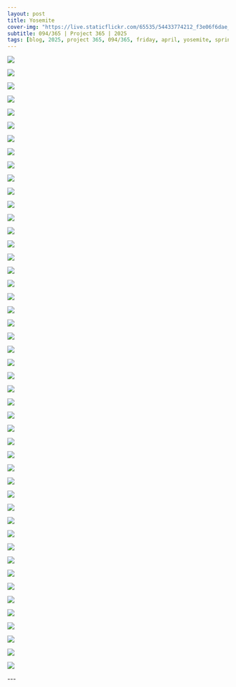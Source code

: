 ```yaml
---
layout: post
title: Yosemite
cover-img: "https://live.staticflickr.com/65535/54433774212_f3e06f6dae_h.jpg"
subtitle: 094/365 | Project 365 | 2025
tags: [blog, 2025, project 365, 094/365, friday, april, yosemite, spring break]
---
```

<style>
  .intro-header.big-img {
    background-position:center; 
  }
</style>
<p class="post-img-wrap">
  <img src="https://live.staticflickr.com/65535/54433777874_873d6116d9_h.jpg">
</p>
<p class="post-img-wrap">
  <img src="https://live.staticflickr.com/65535/54433961930_33a451b743_h.jpg">
</p>
<p class="post-img-wrap">
  <img src="https://live.staticflickr.com/65535/54433965450_d329048ade_h.jpg">
</p>
<p class="post-img-wrap">
  <img src="https://live.staticflickr.com/65535/54434629621_d68c5b5c59_h.jpg">
</p>
<p class="post-img-wrap">
  <img src="https://live.staticflickr.com/65535/54432737722_37fa3a2832_h.jpg">
</p>
<p class="post-img-wrap">
  <img src="https://live.staticflickr.com/65535/54433842788_3dc98ee61f_h.jpg">
</p>
<p class="post-img-wrap">
  <img src="https://live.staticflickr.com/65535/54434534655_619d18e9e7_h.jpg">
</p>
<p class="post-img-wrap">
  <img src="https://live.staticflickr.com/65535/54433312322_6d3b067f9a_h.jpg">
</p>
<p class="post-img-wrap">
  <img src="https://live.staticflickr.com/65535/54433312487_3a2459df1f_h.jpg">
</p>
<p class="post-img-wrap">
  <img src="https://live.staticflickr.com/65535/54434415048_98f86baeab_h.jpg">
</p>
<p class="post-img-wrap">
  <img src="https://live.staticflickr.com/65535/54434535580_cbf49c63fc_h.jpg">
</p>
<p class="post-img-wrap">
  <img src="https://live.staticflickr.com/65535/54434996925_c67f7bf905_h.jpg">
</p>
<p class="post-img-wrap">
  <img src="https://live.staticflickr.com/65535/54433774212_f3e06f6dae_h.jpg">
</p>
<p class="post-img-wrap">
  <img src="https://live.staticflickr.com/65535/54434880123_55d2033004_h.jpg">
</p>
<p class="post-img-wrap">
  <img src="https://live.staticflickr.com/65535/54434633951_84caaadfbd_h.jpg">
</p>
<p class="post-img-wrap">
  <img src="https://live.staticflickr.com/65535/54435094633_0eea8dd017_h.jpg">
</p>
<p class="post-img-wrap">
  <img src="https://live.staticflickr.com/65535/54434977051_2c10b1bce0_h.jpg">
</p>
<p class="post-img-wrap">
  <img src="https://live.staticflickr.com/65535/54435225983_df9fc64863_h.jpg">
</p>
<p class="post-img-wrap">
  <img src="https://live.staticflickr.com/65535/54434120862_ed40cb5d39_h.jpg">
</p>
<p class="post-img-wrap">
  <img src="https://live.staticflickr.com/65535/54435227558_36c1b1f325_h.jpg">
</p>
<p class="post-img-wrap">
  <img src="https://live.staticflickr.com/65535/54434511977_0862dbb846_h.jpg">
</p>
<p class="post-img-wrap">
  <img src="https://live.staticflickr.com/65535/54435350810_3d35c0c42c_h.jpg">
</p>
<p class="post-img-wrap">
  <img src="https://live.staticflickr.com/65535/54434123627_3b7576cf86_h.jpg">
</p>
<p class="post-img-wrap">
  <img src="https://live.staticflickr.com/65535/54435172254_eb9a473b6d_h.jpg">
</p>
<p class="post-img-wrap">
  <img src="https://live.staticflickr.com/65535/54435615048_49849b4458_h.jpg">
</p>
<p class="post-img-wrap">
  <img src="https://live.staticflickr.com/65535/54435616513_54767152a9_h.jpg">
</p>
<p class="post-img-wrap">
  <img src="https://live.staticflickr.com/65535/54434513927_f890503a0f_h.jpg">
</p>
<p class="post-img-wrap">
  <img src="https://live.staticflickr.com/65535/54435373981_c672a46c39_h.jpg">
</p>
<p class="post-img-wrap">
  <img src="https://live.staticflickr.com/65535/54435741305_42b8bb5f80_h.jpg">
</p>
<p class="post-img-wrap">
  <img src="https://live.staticflickr.com/65535/54435617443_3fca9bc163_h.jpg">
</p>
<p class="post-img-wrap">
  <img src="https://live.staticflickr.com/65535/54435741810_fa3a619881_h.jpg">
</p>
<p class="post-img-wrap">
  <img src="https://live.staticflickr.com/65535/54435564269_1c5ef2de36_h.jpg">
</p>
<p class="post-img-wrap">
  <img src="https://live.staticflickr.com/65535/54435564609_db04bca787_h.jpg">
</p>
<p class="post-img-wrap">
  <img src="https://live.staticflickr.com/65535/54435564769_b9086a7a34_h.jpg">
</p>
<p class="post-img-wrap">
  <img src="https://live.staticflickr.com/65535/54435565054_cadf1fdfb3_h.jpg">
</p>
<p class="post-img-wrap">
  <img src="https://live.staticflickr.com/65535/54435743435_5d971db53b_h.jpg">
</p>
<p class="post-img-wrap">
  <img src="https://live.staticflickr.com/65535/54435565639_3f670cf3b4_h.jpg">
</p>
<p class="post-img-wrap">
  <img src="https://live.staticflickr.com/65535/54435744845_c7ff809201_h.jpg">
</p>
<p class="post-img-wrap">
  <img src="https://live.staticflickr.com/65535/54434517727_ad4019fa7b_h.jpg">
</p>
<p class="post-img-wrap">
  <img src="https://live.staticflickr.com/65535/54435566924_750b8520b1_h.jpg">
</p>
<p class="post-img-wrap">
  <img src="https://live.staticflickr.com/65535/54435377456_b724cb14aa_h.jpg">
</p>
<p class="post-img-wrap">
  <img src="https://live.staticflickr.com/65535/54435620958_c27c99cfe3_h.jpg">
</p>
<p class="post-img-wrap">
  <img src="https://live.staticflickr.com/65535/54434518657_9b038b8406_h.jpg">
</p>
<p class="post-img-wrap">
  <img src="https://live.staticflickr.com/65535/54435378611_572f148c76_h.jpg">
</p>
<p class="post-img-wrap">
  <img src="https://live.staticflickr.com/65535/54435621863_45e36df50a_h.jpg">
</p>
<p class="post-img-wrap">
  <img src="https://live.staticflickr.com/65535/54435378901_d74de75578_h.jpg">
</p>
<p class="post-img-wrap">
  <img src="https://live.staticflickr.com/65535/54435378606_88c5224370_h.jpg">
</p>
---
